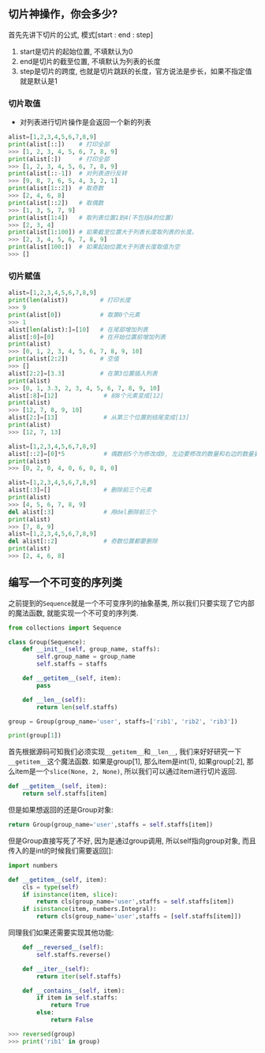 ## 切片神操作，你会多少?
首先先讲下切片的公式, 模式[start : end : step]
1. start是切片的起始位置, 不填默认为0
2. end是切片的截至位置, 不填默认为列表的长度
3. step是切片的跨度, 也就是切片跳跃的长度，官方说法是步长，如果不指定值就是默认是1

### 切片取值
- 对列表进行切片操作是会返回一个新的列表
```python
alist=[1,2,3,4,5,6,7,8,9]
print(alist[::])    # 打印全部
>>> [1, 2, 3, 4, 5, 6, 7, 8, 9]
print(alist[:])     # 打印全部
>>> [1, 2, 3, 4, 5, 6, 7, 8, 9]
print(alist[::-1])  # 对列表进行反转
>>> [9, 8, 7, 6, 5, 4, 3, 2, 1]
print(alist[1::2])  # 取奇数
>>> [2, 4, 6, 8]
print(alist[::2])   # 取偶数
>>> [1, 3, 5, 7, 9]
print(alist[1:4])   # 取列表位置1到4(不包括4的位置)
>>> [2, 3, 4]
print(alist[1:100]) # 如果截至位置大于列表长度取列表的长度。
>>> [2, 3, 4, 5, 6, 7, 8, 9]
print(alist[100:])  # 如果起始位置大于列表长度取值为空
>>> []
```

### 切片赋值
```python
alist=[1,2,3,4,5,6,7,8,9]
print(len(alist))         # 打印长度
>>> 9
print(alist[0])           # 取第0个元素
>>> 1
alist[len(alist):]=[10]   # 在尾部增加列表
alist[:0]=[0]             # 在开始位置前增加列表
print(alist)
>>> [0, 1, 2, 3, 4, 5, 6, 7, 8, 9, 10]
print(alist[2:2])         # 空值
>>> []
alist[2:2]=[3.3]          # 在第3位置插入列表
print(alist)
>>> [0, 1, 3.3, 2, 3, 4, 5, 6, 7, 8, 9, 10]
alist[:8]=[12]             # 前8个元素变成[12]
print(alist)
>>> [12, 7, 8, 9, 10]
alist[2:]=[13]             # 从第三个位置到结尾变成[13]
print(alist)
>>> [12, 7, 13]

alist=[1,2,3,4,5,6,7,8,9]
alist[::2]=[0]*5           # 偶数前5个为修改成0, 左边要修改的数量和右边的数量要相等,如果不等就报错
print(alist)
>>> [0, 2, 0, 4, 0, 6, 0, 8, 0]

alist=[1,2,3,4,5,6,7,8,9]
alist[:3]=[]               # 删除前三个元素
print(alist)
>>> [4, 5, 6, 7, 8, 9]
del alist[:3]              # 用del删除前三个
print(alist)
>>> [7, 8, 9]
alist=[1,2,3,4,5,6,7,8,9]
del alist[::2]             # 奇数位置都要删除
print(alist)
>>> [2, 4, 6, 8]
```

## 编写一个不可变的序列类
之前提到的`Sequence`就是一个不可变序列的抽象基类, 所以我们只要实现了它内部的魔法函数, 就能实现一个不可变的序列类.
```python
from collections import Sequence

class Group(Sequence):
    def __init__(self, group_name, staffs):
        self.group_name = group_name
        self.staffs = staffs

    def __getitem__(self, item):
        pass

    def __len__(self):
        return len(self.staffs)

group = Group(group_name='user', staffs=['rib1', 'rib2', 'rib3'])

print(group[1])

```
首先根据源码可知我们必须实现`__getitem__`和`__len__`, 我们来好好研究一下`__getitem__`这个魔法函数.
如果是group[1], 那么item是int(1), 如果group[:2], 那么item是一个`slice(None, 2, None)`, 所以我们可以通过item进行切片返回.
```python
def __getitem__(self, item):
    return self.staffs[item]
```
但是如果想返回的还是Group对象:
```python
return Group(group_name='user',staffs = self.staffs[item])
```
但是Group直接写死了不好, 因为是通过group调用, 所以self指向group对象, 而且传入的是int的时候我们需要返回[]:
```python
import numbers

def __getitem__(self, item):
    cls = type(self)
    if isinstance(item, slice):
        return cls(group_name='user',staffs = self.staffs[item])
    if isinstance(item, numbers.Integral):
        return cls(group_name='user',staffs = [self.staffs[item]])
```
同理我们如果还需要实现其他功能:
```python
    def __reversed__(self):
        self.staffs.reverse()

    def __iter__(self):
        return iter(self.staffs)

    def __contains__(self, item):
        if item in self.staffs:
            return True
        else:
            return False

>>> reversed(group)
>>> print('rib1' in group)
```



